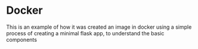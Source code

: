 # Docker
This is an example of how it was created an image in docker using a simple process of creating a minimal flask app, to understand the basic components